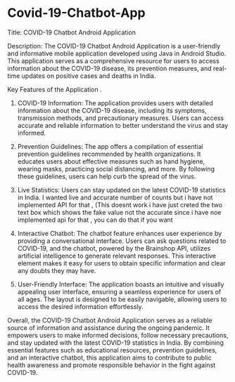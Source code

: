 # Covid-19-Chatbot-App
Title: COVID-19 Chatbot Android Application

Description:
The COVID-19 Chatbot Android Application is a user-friendly and informative mobile application developed using Java in Android Studio. This application serves as a comprehensive resource for users to access information about the COVID-19 disease, its prevention measures, and real-time updates on positive cases and deaths in India.

Key Features of the Application .
1. COVID-19 Information: The application provides users with detailed information about the COVID-19 disease, including its symptoms, transmission methods, and precautionary measures. Users can access accurate and reliable information to better understand the virus and stay informed.

2. Prevention Guidelines: The app offers a compilation of essential prevention guidelines recommended by health organizations. It educates users about effective measures such as hand hygiene, wearing masks, practicing social distancing, and more. By following these guidelines, users can help curb the spread of the virus.

3. Live Statistics: Users can stay updated on the latest COVID-19 statistics in India. I wanted live and accurate number of counts but i have not implemented API for that ,
(This doesnt work i have just creted the two  text box which shows the fake value not the accurate since i have noe implemented api for that , you can do that if you want 

4. Interactive Chatbot: The chatbot feature enhances user experience by providing a conversational interface. Users can ask questions related to COVID-19, and the chatbot, powered by the Brainshop API, utilizes artificial intelligence to generate relevant responses. This interactive element makes it easy for users to obtain specific information and clear any doubts they may have.

5. User-Friendly Interface: The application boasts an intuitive and visually appealing user interface, ensuring a seamless experience for users of all ages. The layout is designed to be easily navigable, allowing users to access the desired information effortlessly.

Overall, the COVID-19 Chatbot Android Application serves as a reliable source of information and assistance during the ongoing pandemic. It empowers users to make informed decisions, follow necessary precautions, and stay updated with the latest COVID-19 statistics in India. By combining essential features such as educational resources, prevention guidelines, and an interactive chatbot, this application aims to contribute to public health awareness and promote responsible behavior in the fight against COVID-19.

